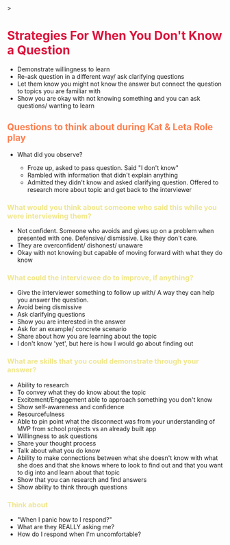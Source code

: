 <style>
r { color: Crimson }
o { color: Coral }
y { color: Khaki }
g { color: MediumSpringGreen }
b { color: SkyBlue }
i { color: Violet }
h { color:  Plum }
hh { color: Pink }
</style>>
# <r>Strategies For When You Don't Know a Question</r>

* Demonstrate willingness to learn
* Re-ask question in a different way/ ask clarifying questions
* Let them know you might not know the answer but connect the question to topics you are familiar with
* Show you are okay with not knowing something and you can ask questions/ wanting to learn

## <o>Questions to think about during Kat & Leta Role play</o>

* What did you observe?

  * Froze up, asked to pass question. Said "I don't know"
  * Rambled with information that didn't explain anything
  * Admitted they didn't know and asked clarifying question. Offered to research more about topic and get back to the interviewer

### <y>What would you think about someone who said this while you were interviewing them?</y>

* Not confident. Someone who avoids and gives up on a problem when presented with one. Defensive/ dismissive. Like they don't care.
* They are overconfident/ dishonest/ unaware
* Okay with not knowing but capable of moving forward with what they do know

### <y>What could the interviewee do to improve, if anything?</y>

* Give the interviewer something to follow up with/ A way they can help you answer the question.
* Avoid being dismissive
* Ask clarifying questions
* Show you are interested in the answer
* Ask for an example/ concrete scenario
* Share about how you are learning about the topic
* I don't know 'yet', but here is how I would go about finding out

### <y>What are skills that you could demonstrate through your answer?</y>

* Ability to research
* To convey what they do know about the topic
* Excitement/Engagement able to approach something you don't know
* Show self-awareness and confidence
* Resourcefulness
* Able to pin point what the disconnect was from your understanding of MVP from school projects vs an already built app
* Willingness to ask questions
* Share your thought process
* Talk about what you do know
* Ability to make connections between what she doesn't know with what she does and that she knows where to look to find out and that you want to dig into and learn about that topic
* Show that you can research and find answers
* Show ability to think through questions
  
### <y>Think about</y>

* "When I panic how to I respond?"
* What are they REALLY asking me?
* How do I respond when I'm uncomfortable?
